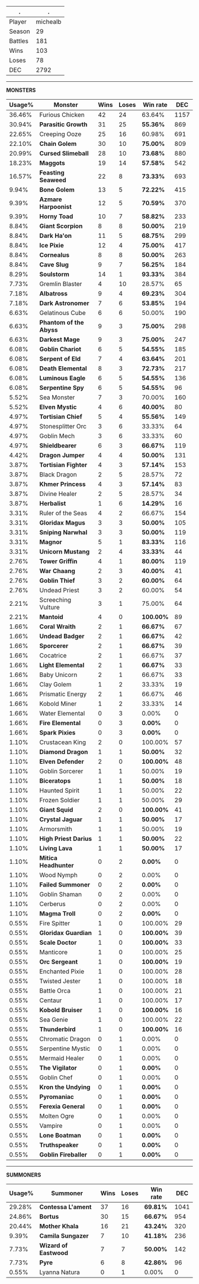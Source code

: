.|.
|-|-
Player|michealb
Season|29
Battles|181
Wins|103
Loses|78
DEC|2792

---
**MONSTERS**

Usage%|Monster|Wins|Loses|Win rate|DEC|
-|-|-|-|-|-|
36.46%|Furious Chicken|42|24|63.64%|1157|
30.94%|**Parasitic Growth**|31|25|**55.36%**|869|
22.65%|Creeping Ooze|25|16|60.98%|691|
22.10%|**Chain Golem**|30|10|**75.00%**|809|
20.99%|**Cursed Slimeball**|28|10|**73.68%**|880|
18.23%|**Maggots**|19|14|**57.58%**|542|
16.57%|**Feasting Seaweed**|22|8|**73.33%**|693|
9.94%|**Bone Golem**|13|5|**72.22%**|415|
9.39%|**Azmare Harpoonist**|12|5|**70.59%**|370|
9.39%|**Horny Toad**|10|7|**58.82%**|233|
8.84%|**Giant Scorpion**|8|8|**50.00%**|219|
8.84%|**Dark Ha'on**|11|5|**68.75%**|299|
8.84%|**Ice Pixie**|12|4|**75.00%**|417|
8.84%|**Cornealus**|8|8|**50.00%**|263|
8.84%|**Cave Slug**|9|7|**56.25%**|184|
8.29%|**Soulstorm**|14|1|**93.33%**|384|
7.73%|Gremlin Blaster|4|10|28.57%|65|
7.18%|**Albatross**|9|4|**69.23%**|304|
7.18%|**Dark Astronomer**|7|6|**53.85%**|194|
6.63%|Gelatinous Cube|6|6|50.00%|190|
6.63%|**Phantom of the Abyss**|9|3|**75.00%**|298|
6.63%|**Darkest Mage**|9|3|**75.00%**|247|
6.08%|**Goblin Chariot**|6|5|**54.55%**|185|
6.08%|**Serpent of Eld**|7|4|**63.64%**|201|
6.08%|**Death Elemental**|8|3|**72.73%**|217|
6.08%|**Luminous Eagle**|6|5|**54.55%**|136|
6.08%|**Serpentine Spy**|6|5|**54.55%**|96|
5.52%|Sea Monster|7|3|70.00%|160|
5.52%|**Elven Mystic**|4|6|**40.00%**|80|
4.97%|**Tortisian Chief**|5|4|**55.56%**|149|
4.97%|Stonesplitter Orc|3|6|33.33%|64|
4.97%|Goblin Mech|3|6|33.33%|60|
4.97%|**Shieldbearer**|6|3|**66.67%**|119|
4.42%|**Dragon Jumper**|4|4|**50.00%**|131|
3.87%|**Tortisian Fighter**|4|3|**57.14%**|153|
3.87%|Black Dragon|2|5|28.57%|72|
3.87%|**Khmer Princess**|4|3|**57.14%**|83|
3.87%|Divine Healer|2|5|28.57%|34|
3.87%|**Herbalist**|1|6|**14.29%**|16|
3.31%|Ruler of the Seas|4|2|66.67%|154|
3.31%|**Gloridax Magus**|3|3|**50.00%**|105|
3.31%|**Sniping Narwhal**|3|3|**50.00%**|119|
3.31%|**Magnor**|5|1|**83.33%**|116|
3.31%|**Unicorn Mustang**|2|4|**33.33%**|44|
2.76%|**Tower Griffin**|4|1|**80.00%**|119|
2.76%|**War Chaang**|2|3|**40.00%**|41|
2.76%|**Goblin Thief**|3|2|**60.00%**|64|
2.76%|Undead Priest|3|2|60.00%|54|
2.21%|Screeching Vulture|3|1|75.00%|64|
2.21%|**Mantoid**|4|0|**100.00%**|89|
1.66%|**Coral Wraith**|2|1|**66.67%**|67|
1.66%|**Undead Badger**|2|1|**66.67%**|42|
1.66%|**Sporcerer**|2|1|**66.67%**|39|
1.66%|Cocatrice|2|1|66.67%|37|
1.66%|**Light Elemental**|2|1|**66.67%**|33|
1.66%|Baby Unicorn|2|1|66.67%|33|
1.66%|Clay Golem|1|2|33.33%|19|
1.66%|Prismatic Energy|2|1|66.67%|46|
1.66%|Kobold Miner|1|2|33.33%|14|
1.66%|Water Elemental|0|3|0.00%|0|
1.66%|**Fire Elemental**|0|3|**0.00%**|0|
1.66%|**Spark Pixies**|0|3|**0.00%**|0|
1.10%|Crustacean King|2|0|100.00%|57|
1.10%|**Diamond Dragon**|1|1|**50.00%**|32|
1.10%|**Elven Defender**|2|0|**100.00%**|48|
1.10%|Goblin Sorcerer|1|1|50.00%|19|
1.10%|**Biceratops**|1|1|**50.00%**|18|
1.10%|Haunted Spirit|1|1|50.00%|22|
1.10%|Frozen Soldier|1|1|50.00%|29|
1.10%|**Giant Squid**|2|0|**100.00%**|41|
1.10%|**Crystal Jaguar**|1|1|**50.00%**|17|
1.10%|Armorsmith|1|1|50.00%|19|
1.10%|**High Priest Darius**|1|1|**50.00%**|22|
1.10%|**Living Lava**|1|1|**50.00%**|17|
1.10%|**Mitica Headhunter**|0|2|**0.00%**|0|
1.10%|Wood Nymph|0|2|0.00%|0|
1.10%|**Failed Summoner**|0|2|**0.00%**|0|
1.10%|Goblin Shaman|0|2|0.00%|0|
1.10%|Cerberus|0|2|0.00%|0|
1.10%|**Magma Troll**|0|2|**0.00%**|0|
0.55%|Fire Spitter|1|0|100.00%|29|
0.55%|**Gloridax Guardian**|1|0|**100.00%**|39|
0.55%|**Scale Doctor**|1|0|**100.00%**|33|
0.55%|Manticore|1|0|100.00%|25|
0.55%|**Orc Sergeant**|1|0|**100.00%**|19|
0.55%|Enchanted Pixie|1|0|100.00%|28|
0.55%|Twisted Jester|1|0|100.00%|18|
0.55%|Battle Orca|1|0|100.00%|21|
0.55%|Centaur|1|0|100.00%|17|
0.55%|**Kobold Bruiser**|1|0|**100.00%**|16|
0.55%|Sea Genie|1|0|100.00%|22|
0.55%|**Thunderbird**|1|0|**100.00%**|16|
0.55%|Chromatic Dragon|0|1|0.00%|0|
0.55%|Serpentine Mystic|0|1|0.00%|0|
0.55%|Mermaid Healer|0|1|0.00%|0|
0.55%|**The Vigilator**|0|1|**0.00%**|0|
0.55%|Goblin Chef|0|1|0.00%|0|
0.55%|**Kron the Undying**|0|1|**0.00%**|0|
0.55%|**Pyromaniac**|0|1|**0.00%**|0|
0.55%|**Ferexia General**|0|1|**0.00%**|0|
0.55%|Molten Ogre|0|1|0.00%|0|
0.55%|Vampire|0|1|0.00%|0|
0.55%|**Lone Boatman**|0|1|**0.00%**|0|
0.55%|**Truthspeaker**|0|1|**0.00%**|0|
0.55%|**Goblin Fireballer**|0|1|**0.00%**|0|

---
**SUMMONERS**

Usage%|Summoner|Wins|Loses|Win rate|DEC|
-|-|-|-|-|-|
29.28%|**Contessa L'ament**|37|16|**69.81%**|1041|
24.86%|**Bortus**|30|15|**66.67%**|954|
20.44%|**Mother Khala**|16|21|**43.24%**|320|
9.39%|**Camila Sungazer**|7|10|**41.18%**|236|
7.73%|**Wizard of Eastwood**|7|7|**50.00%**|142|
7.73%|**Pyre**|6|8|**42.86%**|96|
0.55%|Lyanna Natura|0|1|0.00%|0|
